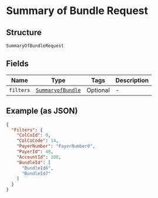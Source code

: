 
# Summary of Bundle Request

## Structure

`SummaryOfBundleRequest`

## Fields

| Name | Type | Tags | Description |
|  --- | --- | --- | --- |
| `filters` | [`SummaryofBundle`](../../doc/models/summaryof-bundle.md) | Optional | - |

## Example (as JSON)

```json
{
  "Filters": {
    "ColCoId": 0,
    "ColCoCode": 14,
    "PayerNumber": "PayerNumber0",
    "PayerId": 48,
    "AccountId": 108,
    "BundleId": [
      "BundleId6",
      "BundleId7"
    ]
  }
}
```

